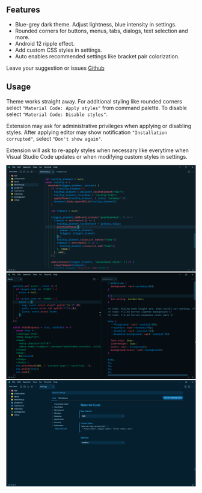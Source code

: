 ## Features

- Blue-grey dark theme. Adjust lightness, blue intensity in settings.
- Rounded corners for buttons, menus, tabs, dialogs, text selection and more.
- Android 12 ripple effect.
- Add custom CSS styles in settings.
- Auto enables recommended settings like bracket pair colorization.

Leave your suggestion or issues [Github](https://github.com/rakibdev/material-code)

## Usage

Theme works straight away. For additional styling like rounded corners select `"Material Code: Apply styles"` from command palette. To disable select `"Material Code: Disable styles"`.

Extension may ask for administrative privileges when applying or disabling styles. After applying editor may show notification `"Installation corrupted"`, select `"Don't show again"`.

Extension will ask to re-apply styles when necessary like everytime when Visual Studio Code updates or when modifying custom styles in settings.

![Material Code Editor](https://raw.githubusercontent.com/rakibdev/material-code/main/screenshots/editor.png)
![Material Code Editor Group](https://raw.githubusercontent.com/rakibdev/material-code/main/screenshots/editor-group.png)
![Material Code Settings](https://raw.githubusercontent.com/rakibdev/material-code/main/screenshots/settings.png)
